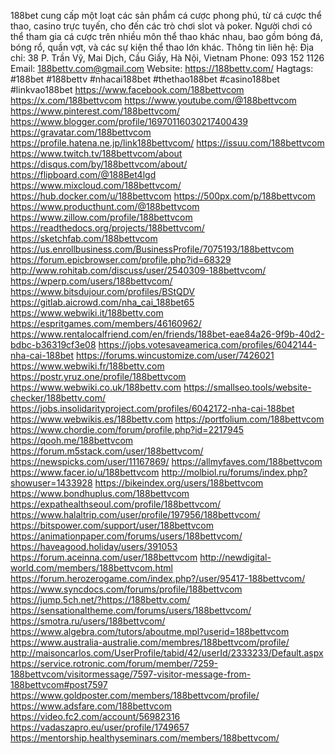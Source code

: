 188bet cung cấp một loạt các sản phẩm cá cược phong phú, từ cá cược thể thao, casino trực tuyến, cho đến các trò chơi slot và poker. Người chơi có thể tham gia cá cược trên nhiều môn thể thao khác nhau, bao gồm bóng đá, bóng rổ, quần vợt, và các sự kiện thể thao lớn khác.
Thông tin liên hệ:
Địa chỉ: 38 P. Trần Vỹ, Mai Dịch, Cầu Giấy, Hà Nội, Vietnam
Phone: 093 152 1126
Email: 188bettv.com@gmail.com
Website: https://188bettv.com/
Hagtags: #188bet #188bettv #nhacai188bet #thethao188bet #casino188bet #linkvao188bet
https://www.facebook.com/188bettvcom
https://x.com/188bettvcom
https://www.youtube.com/@188bettvcom
https://www.pinterest.com/188bettvcom/
https://www.blogger.com/profile/16970116030217400439
https://gravatar.com/188bettvcom
https://profile.hatena.ne.jp/link188bettvcom/
https://issuu.com/188bettvcom
https://www.twitch.tv/188bettvcom/about
https://disqus.com/by/188bettvcom/about/
https://flipboard.com/@188Bet4lgd
https://www.mixcloud.com/188bettvcom/
https://hub.docker.com/u/188bettvcom
https://500px.com/p/188bettvcom
https://www.producthunt.com/@188bettvcom
https://www.zillow.com/profile/188bettvcom
https://readthedocs.org/projects/188bettvcom/
https://sketchfab.com/188bettvcom
https://us.enrollbusiness.com/BusinessProfile/7075193/188bettvcom
https://forum.epicbrowser.com/profile.php?id=68329
http://www.rohitab.com/discuss/user/2540309-188bettvcom/
https://wperp.com/users/188bettvcom/
https://www.bitsdujour.com/profiles/BStQDV
https://gitlab.aicrowd.com/nha_cai_188bet65
https://www.webwiki.it/188bettv.com
https://espritgames.com/members/46160962/
https://www.rentalocalfriend.com/en/friends/188bet-eae84a26-9f9b-40d2-bdbc-b36319cf3e08
https://jobs.votesaveamerica.com/profiles/6042144-nha-cai-188bet
https://forums.wincustomize.com/user/7426021
https://www.webwiki.fr/188bettv.com
https://postr.yruz.one/profile/188bettvcom
https://www.webwiki.co.uk/188bettv.com
https://smallseo.tools/website-checker/188bettv.com/
https://jobs.insolidarityproject.com/profiles/6042172-nha-cai-188bet
https://www.webwikis.es/188bettv.com
https://portfolium.com/188bettvcom
https://www.chordie.com/forum/profile.php?id=2217945
https://qooh.me/188bettvcom
https://forum.m5stack.com/user/188bettvcom/
https://newspicks.com/user/11167869/
https://allmyfaves.com/188bettvcom
https://www.facer.io/u/188bettvcom
http://molbiol.ru/forums/index.php?showuser=1433928
https://bikeindex.org/users/188bettvcom
https://www.bondhuplus.com/188bettvcom
https://expathealthseoul.com/profile/188bettvcom/
https://www.halaltrip.com/user/profile/197956/188bettvcom/
https://bitspower.com/support/user/188bettvcom
https://animationpaper.com/forums/users/188bettvcom/
https://haveagood.holiday/users/391053
https://forum.aceinna.com/user/188bettvcom
http://newdigital-world.com/members/188bettvcom.html
https://forum.herozerogame.com/index.php?/user/95417-188bettvcom/
https://www.syncdocs.com/forums/profile/188bettvcom
https://jump.5ch.net/?https://188bettv.com/
https://sensationaltheme.com/forums/users/188bettvcom/
https://smotra.ru/users/188bettvcom/
https://www.algebra.com/tutors/aboutme.mpl?userid=188bettvcom
https://www.australia-australie.com/membres/188bettvcom/profile/
http://maisoncarlos.com/UserProfile/tabid/42/userId/2333233/Default.aspx
https://service.rotronic.com/forum/member/7259-188bettvcom/visitormessage/7597-visitor-message-from-188bettvcom#post7597
https://www.goldposter.com/members/188bettvcom/profile/
https://www.adsfare.com/188bettvcom
https://video.fc2.com/account/56982316
https://vadaszapro.eu/user/profile/1749657
https://mentorship.healthyseminars.com/members/188bettvcom/
